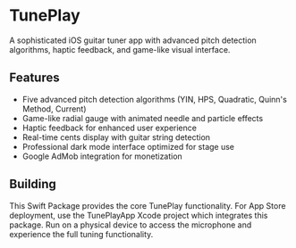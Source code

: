 # TunePlay

A sophisticated iOS guitar tuner app with advanced pitch detection algorithms, haptic feedback, and game-like visual interface.

## Features
- Five advanced pitch detection algorithms (YIN, HPS, Quadratic, Quinn's Method, Current)
- Game-like radial gauge with animated needle and particle effects
- Haptic feedback for enhanced user experience
- Real-time cents display with guitar string detection
- Professional dark mode interface optimized for stage use
- Google AdMob integration for monetization

## Building
This Swift Package provides the core TunePlay functionality. For App Store deployment, use the TunePlayApp Xcode project which integrates this package. Run on a physical device to access the microphone and experience the full tuning functionality.
